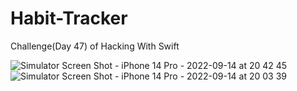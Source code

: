 # Habit-Tracker
Challenge(Day 47) of Hacking With Swift

![Simulator Screen Shot - iPhone 14 Pro - 2022-09-14 at 20 42 45](https://user-images.githubusercontent.com/93055907/190287296-c5fc8b74-2893-43f0-8843-d13efc39dba4.png)
![Simulator Screen Shot - iPhone 14 Pro - 2022-09-14 at 20 03 39](https://user-images.githubusercontent.com/93055907/190287299-bab8ba9e-d2ae-40d7-9447-1146481c29a4.png)
